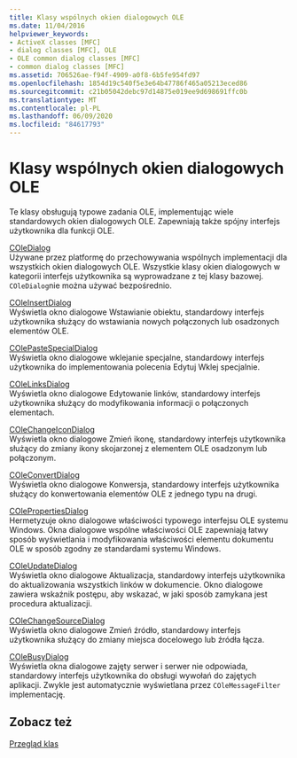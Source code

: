 ```yaml
---
title: Klasy wspólnych okien dialogowych OLE
ms.date: 11/04/2016
helpviewer_keywords:
- ActiveX classes [MFC]
- dialog classes [MFC], OLE
- OLE common dialog classes [MFC]
- common dialog classes [MFC]
ms.assetid: 706526ae-f94f-4909-a0f8-6b5fe954fd97
ms.openlocfilehash: 1854d19c540f5e3e64b47786f465a05213eced86
ms.sourcegitcommit: c21b05042debc97d14875e019ee9d698691ffc0b
ms.translationtype: MT
ms.contentlocale: pl-PL
ms.lasthandoff: 06/09/2020
ms.locfileid: "84617793"
---
```

# <a name="ole-common-dialog-classes"></a>Klasy wspólnych okien dialogowych OLE

Te klasy obsługują typowe zadania OLE, implementując wiele standardowych okien dialogowych OLE. Zapewniają także spójny interfejs użytkownika dla funkcji OLE.

[COleDialog](reference/coledialog-class.md)<br/>
Używane przez platformę do przechowywania wspólnych implementacji dla wszystkich okien dialogowych OLE. Wszystkie klasy okien dialogowych w kategorii interfejs użytkownika są wyprowadzane z tej klasy bazowej. `COleDialog`nie można używać bezpośrednio.

[COleInsertDialog](reference/coleinsertdialog-class.md)<br/>
Wyświetla okno dialogowe Wstawianie obiektu, standardowy interfejs użytkownika służący do wstawiania nowych połączonych lub osadzonych elementów OLE.

[COlePasteSpecialDialog](reference/colepastespecialdialog-class.md)<br/>
Wyświetla okno dialogowe wklejanie specjalne, standardowy interfejs użytkownika do implementowania polecenia Edytuj Wklej specjalnie.

[COleLinksDialog](reference/colelinksdialog-class.md)<br/>
Wyświetla okno dialogowe Edytowanie linków, standardowy interfejs użytkownika służący do modyfikowania informacji o połączonych elementach.

[COleChangeIconDialog](reference/colechangeicondialog-class.md)<br/>
Wyświetla okno dialogowe Zmień ikonę, standardowy interfejs użytkownika służący do zmiany ikony skojarzonej z elementem OLE osadzonym lub połączonym.

[COleConvertDialog](reference/coleconvertdialog-class.md)<br/>
Wyświetla okno dialogowe Konwersja, standardowy interfejs użytkownika służący do konwertowania elementów OLE z jednego typu na drugi.

[COlePropertiesDialog](reference/colepropertiesdialog-class.md)<br/>
Hermetyzuje okno dialogowe właściwości typowego interfejsu OLE systemu Windows. Okna dialogowe wspólne właściwości OLE zapewniają łatwy sposób wyświetlania i modyfikowania właściwości elementu dokumentu OLE w sposób zgodny ze standardami systemu Windows.

[COleUpdateDialog](reference/coleupdatedialog-class.md)<br/>
Wyświetla okno dialogowe Aktualizacja, standardowy interfejs użytkownika do aktualizowania wszystkich linków w dokumencie. Okno dialogowe zawiera wskaźnik postępu, aby wskazać, w jaki sposób zamykana jest procedura aktualizacji.

[COleChangeSourceDialog](reference/colechangesourcedialog-class.md)<br/>
Wyświetla okno dialogowe Zmień źródło, standardowy interfejs użytkownika służący do zmiany miejsca docelowego lub źródła łącza.

[COleBusyDialog](reference/colebusydialog-class.md)<br/>
Wyświetla okna dialogowe zajęty serwer i serwer nie odpowiada, standardowy interfejs użytkownika do obsługi wywołań do zajętych aplikacji. Zwykle jest automatycznie wyświetlana przez `COleMessageFilter` implementację.

## <a name="see-also"></a>Zobacz też

[Przegląd klas](class-library-overview.md)
